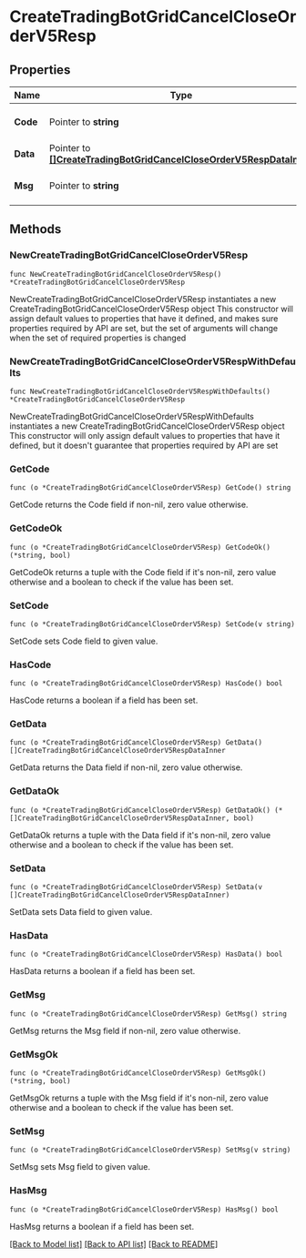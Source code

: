 # CreateTradingBotGridCancelCloseOrderV5Resp

## Properties

Name | Type | Description | Notes
------------ | ------------- | ------------- | -------------
**Code** | Pointer to **string** |  | [optional] [default to ""]
**Data** | Pointer to [**[]CreateTradingBotGridCancelCloseOrderV5RespDataInner**](CreateTradingBotGridCancelCloseOrderV5RespDataInner.md) |  | [optional] 
**Msg** | Pointer to **string** |  | [optional] [default to ""]

## Methods

### NewCreateTradingBotGridCancelCloseOrderV5Resp

`func NewCreateTradingBotGridCancelCloseOrderV5Resp() *CreateTradingBotGridCancelCloseOrderV5Resp`

NewCreateTradingBotGridCancelCloseOrderV5Resp instantiates a new CreateTradingBotGridCancelCloseOrderV5Resp object
This constructor will assign default values to properties that have it defined,
and makes sure properties required by API are set, but the set of arguments
will change when the set of required properties is changed

### NewCreateTradingBotGridCancelCloseOrderV5RespWithDefaults

`func NewCreateTradingBotGridCancelCloseOrderV5RespWithDefaults() *CreateTradingBotGridCancelCloseOrderV5Resp`

NewCreateTradingBotGridCancelCloseOrderV5RespWithDefaults instantiates a new CreateTradingBotGridCancelCloseOrderV5Resp object
This constructor will only assign default values to properties that have it defined,
but it doesn't guarantee that properties required by API are set

### GetCode

`func (o *CreateTradingBotGridCancelCloseOrderV5Resp) GetCode() string`

GetCode returns the Code field if non-nil, zero value otherwise.

### GetCodeOk

`func (o *CreateTradingBotGridCancelCloseOrderV5Resp) GetCodeOk() (*string, bool)`

GetCodeOk returns a tuple with the Code field if it's non-nil, zero value otherwise
and a boolean to check if the value has been set.

### SetCode

`func (o *CreateTradingBotGridCancelCloseOrderV5Resp) SetCode(v string)`

SetCode sets Code field to given value.

### HasCode

`func (o *CreateTradingBotGridCancelCloseOrderV5Resp) HasCode() bool`

HasCode returns a boolean if a field has been set.

### GetData

`func (o *CreateTradingBotGridCancelCloseOrderV5Resp) GetData() []CreateTradingBotGridCancelCloseOrderV5RespDataInner`

GetData returns the Data field if non-nil, zero value otherwise.

### GetDataOk

`func (o *CreateTradingBotGridCancelCloseOrderV5Resp) GetDataOk() (*[]CreateTradingBotGridCancelCloseOrderV5RespDataInner, bool)`

GetDataOk returns a tuple with the Data field if it's non-nil, zero value otherwise
and a boolean to check if the value has been set.

### SetData

`func (o *CreateTradingBotGridCancelCloseOrderV5Resp) SetData(v []CreateTradingBotGridCancelCloseOrderV5RespDataInner)`

SetData sets Data field to given value.

### HasData

`func (o *CreateTradingBotGridCancelCloseOrderV5Resp) HasData() bool`

HasData returns a boolean if a field has been set.

### GetMsg

`func (o *CreateTradingBotGridCancelCloseOrderV5Resp) GetMsg() string`

GetMsg returns the Msg field if non-nil, zero value otherwise.

### GetMsgOk

`func (o *CreateTradingBotGridCancelCloseOrderV5Resp) GetMsgOk() (*string, bool)`

GetMsgOk returns a tuple with the Msg field if it's non-nil, zero value otherwise
and a boolean to check if the value has been set.

### SetMsg

`func (o *CreateTradingBotGridCancelCloseOrderV5Resp) SetMsg(v string)`

SetMsg sets Msg field to given value.

### HasMsg

`func (o *CreateTradingBotGridCancelCloseOrderV5Resp) HasMsg() bool`

HasMsg returns a boolean if a field has been set.


[[Back to Model list]](../README.md#documentation-for-models) [[Back to API list]](../README.md#documentation-for-api-endpoints) [[Back to README]](../README.md)


